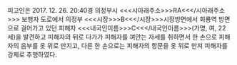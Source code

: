 피고인은 2017. 12. 26. 20:40경 의정부시 <<<시아래주소>>>RA<<</시아래주소>>> 보행자 도로에서 의정부 <<<시장>>>B<<</시장>>>시장방면에서 회룡역 방면으로 걸어가고 있던 피해자 <<<내국인이름>>>C<<</내국인이름>>>(가명, 여, 22세)을 발견하고 피해자의 뒤로 다가가 피해자를 껴안는 자세를 취하면서 한 손으로 피해자의 음부를 옷 위로 만지고, 다른 한 손으로는 피해자의 항문을 옷 위로 만져 피해자를 강제로 추행하였다.